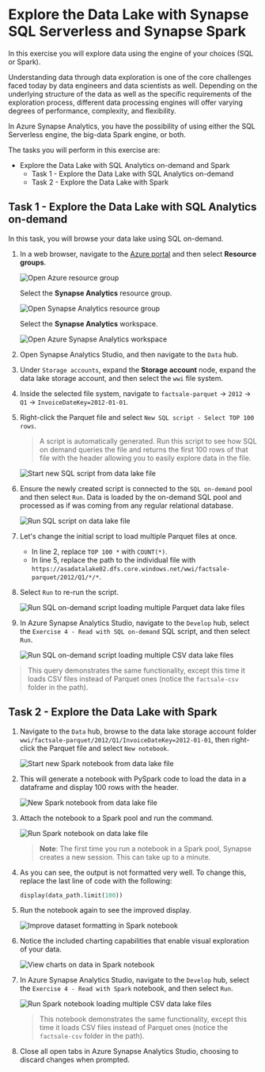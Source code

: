# Explore the Data Lake with Synapse SQL Serverless and Synapse Spark

In this exercise you will explore data using the engine of your choices (SQL or Spark).

Understanding data through data exploration is one of the core challenges faced today by data engineers and data scientists as well. Depending on the underlying structure of the data as well as the specific requirements of the exploration process, different data processing engines will offer varying degrees of performance, complexity, and flexibility.

In Azure Synapse Analytics, you have the possibility of using either the SQL Serverless engine, the big-data Spark engine, or both.

The tasks you will perform in this exercise are:

- Explore the Data Lake with SQL Analytics on-demand and Spark
  - Task 1 - Explore the Data Lake with SQL Analytics on-demand
  - Task 2 - Explore the Data Lake with Spark

## Task 1 - Explore the Data Lake with SQL Analytics on-demand

In this task, you will browse your data lake using SQL on-demand.

1. In a web browser, navigate to the [Azure portal](https://portal.azure.com) and then select **Resource groups**.

   ![Open Azure resource group](./media/00-open-resource-groups.png)

   Select the **Synapse Analytics** resource group.

   ![Open Synapse Analytics resource group](./media/00-open-synapse-resource-group.png)

   Select the **Synapse Analytics** workspace.

   ![Open Azure Synapse Analytics workspace](./media/00-open-workspace.png)

2. Open Synapse Analytics Studio, and then navigate to the `Data` hub.

3. Under `Storage accounts`, expand the **Storage account** node, expand the data lake storage account, and then select the `wwi` file system.

4. Inside the selected file system, navigate to `factsale-parquet` -> `2012` -> `Q1` -> `InvoiceDateKey=2012-01-01`.

5. Right-click the Parquet file and select `New SQL script - Select TOP 100 rows`.

   > A script is automatically generated. Run this script to see how SQL on demand queries the file and returns the first 100 rows of that file with the header allowing you to easily explore data in the file.

   ![Start new SQL script from data lake file](./media/ex01-sql-on-demand-01.png "Create a new SQL script")

6. Ensure the newly created script is connected to the `SQL on-demand` pool and then select `Run`. Data is loaded by the on-demand SQL pool and processed as if was coming from any regular relational database.

   ![Run SQL script on data lake file](./media/ex01-sql-on-demand-02.png "Execute SQL script")

7. Let's change the initial script to load multiple Parquet files at once.

   - In line 2, replace `TOP 100 *` with `COUNT(*)`.
   - In line 5, replace the path to the individual file with `https://asadatalake02.dfs.core.windows.net/wwi/factsale-parquet/2012/Q1/*/*`.

8. Select `Run` to re-run the script.

   ![Run SQL on-demand script loading multiple Parquet data lake files](./media/ex01-sql-on-demand-03.png)

9.  In Azure Synapse Analytics Studio, navigate to the `Develop` hub, select the `Exercise 4 - Read with SQL on-demand` SQL script, and then select `Run`.

    ![Run SQL on-demand script loading multiple CSV data lake files](./media/ex01-sql-on-demand-04.png)

> This query demonstrates the same functionality, except this time it loads CSV files instead of Parquet ones (notice the `factsale-csv` folder in the path).

## Task 2 - Explore the Data Lake with Spark

1. Navigate to the `Data` hub, browse to the data lake storage account folder `wwi/factsale-parquet/2012/Q1/InvoiceDateKey=2012-01-01`, then right-click the Parquet file and select `New notebook`.

   ![Start new Spark notebook from data lake file](./media/ex01-spark-notebook-01.png "Create a new Spark notebook")

2. This will generate a notebook with PySpark code to load the data in a dataframe and display 100 rows with the header.

   ![New Spark notebook from data lake file](./media/ex01-spark-notebook-02.png "Review the notebook")

3. Attach the notebook to a Spark pool and run the command.

   ![Run Spark notebook on data lake file](./media/ex01-spark-notebook-03.png "Attach notebook to Spark pool")

   > **Note**: The first time you run a notebook in a Spark pool, Synapse creates a new session. This can take up to a minute.

4. As you can see, the output is not formatted very well. To change this, replace the last line of code with the following:

   ```python
   display(data_path.limit(100))
   ```

5. Run the notebook again to see the improved display.

   ![Improve dataset formatting in Spark notebook](./media/ex01-spark-notebook-04.png "Execute notebook")

6. Notice the included charting capabilities that enable visual exploration of your data.

   ![View charts on data in Spark notebook](./media/ex01-spark-notebook-05.png "Review charted data")

7. In Azure Synapse Analytics Studio, navigate to the `Develop` hub, select the `Exercise 4 - Read with Spark` notebook, and then select `Run`.

   ![Run Spark notebook loading multiple CSV data lake files](./media/ex01-spark-notebook-06.png "Run the Spark notebook")

   > This notebook demonstrates the same functionality, except this time it loads CSV files instead of Parquet ones (notice the `factsale-csv` folder in the path).

8. Close all open tabs in Azure Synapse Analytics Studio, choosing to discard changes when prompted.
